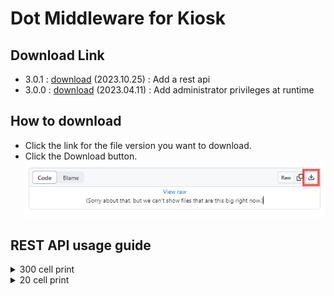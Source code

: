 # Dot Middleware for Kiosk

## Download Link
- 3.0.1 : <a href="dot-middleware-kiosk-3.0.1.zip">download</a> (2023.10.25) : Add a rest api
- 3.0.0 : <a href="dot-middleware-kiosk-3.0.0.zip">download</a> (2023.04.11) : Add administrator privileges at runtime

## How to download
 - Click the link for the file version you want to download.  
 - Click the Download button.  
   <img src="images/download.gif" alt="How to download">


## REST API usage guide
  <details>
    <summary>300 cell print</summary>  
    <pre><code>
      URL (POST) : http://127.0.0.1:8291/request/111
      Parameter(JSON) : {"DTM_FILE_PATH": "C:/sample.dtm"} 
    </code></pre>
    <img src="images/postman-300cell.gif" alt="Post Man 300cell">
  </details>
  <details>
    <summary>20 cell print</summary>  
    <pre><code>
      URL (POST) : http://127.0.0.1:8291/request/111
      Parameter(JSON) : {"DTM_FILE_PATH": "D:/Data/dtm/1_1_A.dtm"} 
    </code></pre>
    <img src="images/postman-20cell.gif" alt="Post Man 200cell">
  </details>
